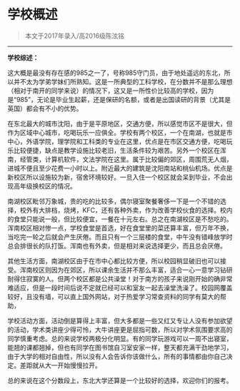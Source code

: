 
# 学校概述  

> 本文于2017年录入/高2016级陈泫铭  

****

**学校综述：**

这大概是最没有存在感的985之一了，号称985守门员，由于地处遥远的东北，所以并不太为学弟学妹们所熟知。这是一所典型的工科学校，在分数并不是那么理想（相对于南开的同学来说）的情况下，这又是一所性价比较高的学校，因为是“985”，无论是毕业生起薪，还是保研的名额，或者是出国读研的背景（尤其是英国）都会有不小的优势。

在东北最大的城市沈阳，由于是平原地区，交通方便，所以感觉市区不是很大，但作为区域中心城市，吃喝玩乐一应俱全。学校有两个校区，一个在南湖，也就是市中心，外语学院，理学院和工科类的专业在这里，优点是在市区交通方便，吃喝玩乐比较便捷，缺点是教学设施比较老旧，生活条件较为艰苦。另外一个校区在浑南，经管类，计算机软件，文法学院在这里。属于比较偏的郊区，周围荒无人烟，进城不便且至少花费一小时以上。附近最大的建筑是沈阳南站和桃仙机场。优点是新校区所以设施较为新，宿舍环境较好。一旦入住一个校区就会呆到毕业，不会出现高年级换校区的情况。

南湖校区毗邻万象城，贵的吃的比较多，偶尔寝室聚餐奢侈一下是一个不错的选择，校外有大排档，烧烤，KFC，还有各种外卖，作为改善学校伙食的选择。校内的食堂只能说一般，但比较便宜，一餐在十元左右。总之在南湖校区是不愁吃的。浑南校区相对惨一点，学校食堂是首选，好在食堂里的菜还算丰富，但万年不换，当吃完一轮之后就会产生厌倦。而且只有一个三层楼的食堂，中午没有错峰放学时总会排很长的队打饭。浑南也有外卖，但是相对来说选择更少，而且总会厌倦。

其他生活方面，南湖校区由于在市中心都比较方便，所以校园稍显破旧也可以接受。浑南校区则因为在郊区，所以课余生活并不那么丰富，适合一心一意学习钻研耐得住寂寞的人。但两个校区都是公共澡堂！对于南方的孩子来说刚开始的确非常难适应，但是一段时间后说不定就已经可以和室友一起去澡堂洗澡了。校园网覆盖较好，且没有墙，可以直上国外网站，对于热爱学习常查资料的同学有莫大的帮助，

学校活动方面，活动倒是算得上丰富，但大多都是一些又红又专让人没有参加欲望的活动，学术类讲座少得可怜，大牛讲座更是屈指可数，所以对学术氛围要求高的同学慎重考虑。总的来说学校两极分化明显。有的同学玩游戏可以一周不出寝室，能翘的课都翘掉，但也有同学在图书馆自习室安家一样，整天都充满干劲地学习，由于大学的相对自由性，所以没有人会告诉你该做什么，所有的事情都由你自己决定。差距就从大一开始慢慢拉开。

总的来说在这个分数段上，东北大学还算是一个比较好的选择，欢迎你们的报考。


